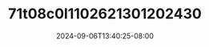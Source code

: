 --- 
title: "71t08c0l1102621301202430"
description: "nonton bokeh 71t08c0l1102621301202430 premium   baru"
date: 2024-09-06T13:40:25-08:00
file_code: "yvyh0utuwej0"
draft: false
cover: "opyiaow6kfyrm8sq.jpg"
tags: ["indo", "bokep-indo", "bokep-viral", "bokep-ig"]
length: 65
fld_id: "1483856"
foldername: "Amelia"
categories: ["Amelia"]
views: 0
---